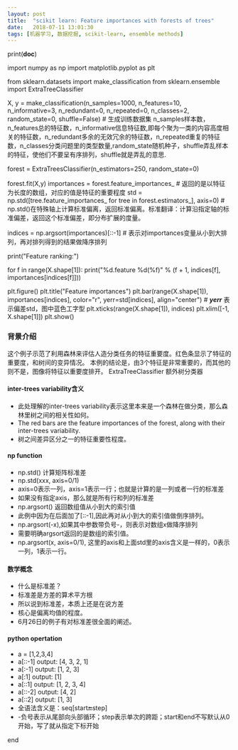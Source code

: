 ```yaml
---
layout: post
title:  "scikit learn: Feature importances with forests of trees"
date:   2018-07-11 13:01:30
tags: [机器学习, 数据挖掘, scikit-learn, ensemble methods]
---
```


print(__doc__)

import numpy as np
import matplotlib.pyplot as plt

from sklearn.datasets import make_classification
from sklearn.ensemble import ExtraTreeClassifier

X, y = make_classification(n_samples=1000, n_features=10, n_informative=3, n_redundant=0, n_repeated=0, n_classes=2, random_state=0, shuffle=False) # 生成训练数据集 n_samples样本数，n_features总的特征数，n_informative信息特征数,即每个聚为一类的内容高度相关的特征数，n_redundant多余的无效冗余的特征数，n_repeated重复的特征数，n_classes分类问题里的类型数量,random_state随机种子，shuffle弄乱样本的特征，使他们不要呈有序排列，shuffle就是弄乱的意思.

forest = ExtraTreesClassifier(n_estimators=250, random_state=0)

forest.fit(X,y)
importances = forest.feature_importances_ # 返回的是以特征为长度的数组，对应的值是特征的重要程度
std = np.std([tree.feature_importances_ for tree in forest.estimators_], axis=0) # np.std()在特殊轴上计算标准偏离，返回标准偏离。标准翻译：计算沿指定轴的标准偏差，返回这个标准偏差，即分布扩展的度量。

indices = np.argsort(importances)[::-1] # 表示对importances变量从小到大排列，再对排列得到的结果做降序排列

print("Feature ranking:")

for f in range(X.shape[1]):
    print("%d.feature %d(%f)" % (f + 1, indices[f], importances[indices[f]]))

plt.figure()
plt.title("Feature importances")
plt.bar(range(X.shape[1]), importances[indices], color="r", yerr=std[indices], align="center") # ***yerr*** 表示偏差std，图中蓝色工字型
plt.xticks(range(X.shape[1]), indices)
plt.xlim([-1, X.shape[1]])
plt.show()

### 背景介绍
这个例子示范了利用森林来评估人造分类任务的特征重要度。红色条显示了特征的重要度，和树间的变异情况。
本例的结论是，由3个特征是非常重要的，而其他的则不是，图像将特征以重要度排开。
ExtraTreeClassifier 额外树分类器

#### inter-trees variability含义
+ 此处理解的inter-trees variability表示这里本来是一个森林在做分类，那么森林里树之间的相关性如何。
+ The red bars are the feature importances of the forest, along with their inter-trees variability.
+ 树之间差异区分之一的特征重要性程度。

#### np function
+ np.std() 计算矩阵标准差
+ np.std(xxx, axis=0/1)
+ axis=0表示一列，axis=1表示一行；也就是计算的是一列或者一行的标准差
+ 如果没有指定axis，那么就是所有行和列的标准差
+ np.argsort() 返回数组值从小到大的索引值
+ 此例中因为在后面加了[::-1],因此再对从小到大的索引值做倒序排列。
+ np.argsort(-x),如果其中参数带负号-，则表示对数组x做降序排列
+ 需要明确argsort返回的是数组的索引值。
+ np.argsort(x, axis=0/1), 这里的axis和上面std里的axis含义是一样的，0表示一列，1表示一行。

#### 数学概念
+ 什么是标准差？
+ 标准差是方差的算术平方根
+ 所以说到标准差，本质上还是在说方差
+ 核心是偏离均值的程度。
+ 6月26日的例子有对标准差很全面的阐述。


#### python opertation
+ a = [1,2,3,4]
+ a[::-1] output: [4, 3, 2, 1]
+ a[:-1]  output: [1, 2, 3]
+ a[:1]   output: [1]
+ a[::1]  output: [1, 2, 3, 4]
+ a[::-2] output: [4, 2]
+ a[::2]  output: [1, 3]
+ 全语法含义是：seq[start:end:step]
+ -负号表示从尾部向头部循环；step表示单次的跨距；start和end不写默认从0开始，写了就从指定下标开始




end
